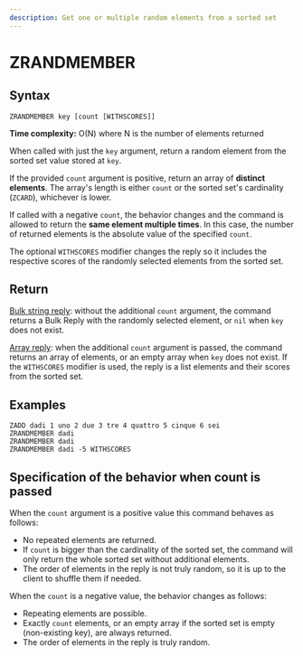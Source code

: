 ```yaml
---
description: Get one or multiple random elements from a sorted set
---
```


# ZRANDMEMBER

## Syntax

    ZRANDMEMBER key [count [WITHSCORES]]

**Time complexity:** O(N) where N is the number of elements returned

When called with just the `key` argument, return a random element from the sorted set value stored at `key`.

If the provided `count` argument is positive, return an array of **distinct elements**.
The array's length is either `count` or the sorted set's cardinality (`ZCARD`), whichever is lower.

If called with a negative `count`, the behavior changes and the command is allowed to return the **same element multiple times**.
In this case, the number of returned elements is the absolute value of the specified `count`.

The optional `WITHSCORES` modifier changes the reply so it includes the respective scores of the randomly selected elements from the sorted set.

## Return

[Bulk string reply](https://redis.io/docs/reference/protocol-spec#resp-bulk-strings): without the additional `count` argument, the command returns a Bulk Reply with the randomly selected element, or `nil` when `key` does not exist.

[Array reply](https://redis.io/docs/reference/protocol-spec#resp-arrays): when the additional `count` argument is passed, the command returns an array of elements, or an empty array when `key` does not exist.
If the `WITHSCORES` modifier is used, the reply is a list elements and their scores from the sorted set.

## Examples

```cli
ZADD dadi 1 uno 2 due 3 tre 4 quattro 5 cinque 6 sei
ZRANDMEMBER dadi
ZRANDMEMBER dadi
ZRANDMEMBER dadi -5 WITHSCORES
```

## Specification of the behavior when count is passed

When the `count` argument is a positive value this command behaves as follows:

* No repeated elements are returned.
* If `count` is bigger than the cardinality of the sorted set, the command will only return the whole sorted set without additional elements.
* The order of elements in the reply is not truly random, so it is up to the client to shuffle them if needed.

When the `count` is a negative value, the behavior changes as follows:

* Repeating elements are possible.
* Exactly `count` elements, or an empty array if the sorted set is empty (non-existing key), are always returned.
* The order of elements in the reply is truly random.
